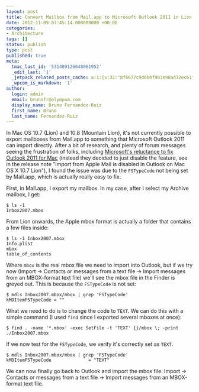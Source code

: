 ```yaml
---
layout: post
title: Convert Mailbox from Mail.app to Microsoft Outlook 2011 in Lion
date: 2012-11-09 07:45:14.000000000 +00:00
categories:
- Architecture
tags: []
status: publish
type: post
published: true
meta:
  tmac_last_id: '531409126648061952'
  _edit_last: '1'
  _jetpack_related_posts_cache: a:1:{s:32:"8f6677c9d6b0f903e98ad32ec61f8deb";a:2:{s:7:"expires";i:1415458911;s:7:"payload";a:3:{i:0;a:1:{s:2:"id";i:621;}i:1;a:1:{s:2:"id";i:129;}i:2;a:1:{s:2:"id";i:118;}}}}
  _wpcom_is_markdown: '1'
author:
  login: admin
  email: brunofr@olympum.com
  display_name: Bruno Fernandez-Ruiz
  first_name: Bruno
  last_name: Fernandez-Ruiz
---
```

In Mac OS 10.7 (Lion) and 10.8 (Mountain Lion), it's not currently possible to export mailboxes from Mail.app to something that Microsoft Outlook 2011 can import directly. After a bit of research, and plenty of forum messages seeing the frustration of folks, including [Microsoft's reluctance to fix Outlook 2011 for Mac](ttp://support.microsoft.com/kb/2598783) (instead they decided to just disable the feature, see in the release note "Import from Apple Mail is disabled in Outlook on Mac OS X 10.7 Lion"), I found the issue was due to the `FSTypeCode` not being set by Mail.app, which is actually really easy to fix.

First, in Mail.app, I export my mailbox. In my case, after I select my Archive mailbox, I get:

	$ ls -1
	Inbox2007.mbox

From Lion onwards, the Apple mbox format is actually a folder that contains a few files inside:</p>

	$ ls -1 Inbox2007.mbox
	Info.plist
	mbox
	table_of_contents

Where `mbox` is the real mbox file we need to import into Outlook, but if we try now (Import -> Contacts or messages from a text file -> Import messages from an MBOX-format text file) we'll see the mbox file in the Finder is greyed out. This is because the `FSTypeCode` is not set:

	$ mdls Inbox2007.mbox/mbox | grep 'FSTypeCode'
	kMDItemFSTypeCode = ""

What we need to do is to change the code to `TEXT`. We can do this with a simple command (I used `find` since I exported several mboxes at once):

	$ find . -name '*.mbox' -exec SetFile -t 'TEXT' {}/mbox \; -print
	./Inbox2007.mbox

If we now test for the `FSTypeCode`, we verify it's correctly set as `TEXT`.

	$ mdls Inbox2007.mbox/mbox | grep 'FSTypeCode'
	kMDItemFSTypeCode              = "TEXT"

We can now finally go back to Outlook and import the mbox file: Import -> Contacts or messages from a text file -> Import messages from an MBOX-format text file.
